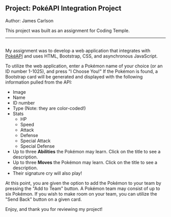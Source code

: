 ## Project: PokéAPI Integration Project

Author: James Carlson

This project was built as an assignment for Coding Temple.

---

<br>My assignment was to develop a web application that integrates with [PokéAPI](https://pokeapi.co/) and uses HTML, Bootstrap, CSS, and asynchronous JavaScript.

To utilize the web application, enter a Pokémon name of your choice (or an ID number 1-1025), and press "I Choose You!" If the Pokémon is found, a Bootstrap card will be generated and displayed with the following information pulled from the API:
- Image
- Name
- ID number
- Type (Note: they are color-coded!)
- Stats
    - HP
    - Speed
    - Attack
    - Defense
    - Special Attack
    - Special Defense
- Up to three <b>Abilities</b> the Pokémon may learn. Click on the title to see a description.
- Up to three <b>Moves</b> the Pokémon may learn. Click on the title to see a description.
- Their signature cry will also play!

At this point, you are given the option to add the Pokémon to your team by pressing the "Add to Team" button. A Pokémon team may consist of up to six Pokémon. If you wish to make room on your team, you can utilize the "Send Back" button on a given card.

Enjoy, and thank you for reviewing my project!